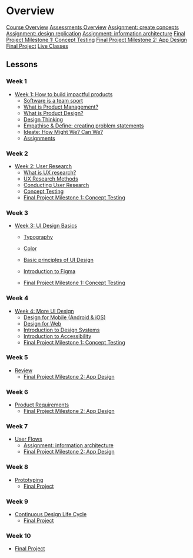 # Overview

[Course Overview](pm-and-design.md)
[Assessments Overview](assessments.md)
[Assignment: create concepts](lessons/software-team/assignment.md)
[Assignment: design replication](lessons/ui-design-basics/assignment.md)
[Assignment: information architecture]()
[Final Project Milestone 1: Concept Testing](concept-testing.md)
[Final Project Milestone 2: App Design](app-designs.md)
[Final Project](final-project.md)
[Live Classes]()


## Lessons

### Week 1

- [Week 1: How to build impactful products](lessons/software-dev-teams.md)
  - [Software is a team sport](lessons/software-team/basics.md)
  - [What is Product Management?](lessons/software-team/what-is-pm.md)
  - [What is Product Design?](lessons/software-team/what-is-design.md)
  - [Design Thinking](lessons/software-team/design-thinking.md)
  - [Empathise & Define: creating problem statements](lessons/software-team/empathize-and-define.md)
  - [Ideate: How Might We? Can We?](lessons/software-team/how-might-we.md)
  - [Assignments](lessons/software-team/wrap-up.md)


### Week 2

- [Week 2: User Research](lessons/ux-research.md)
  - [What is UX research?](lessons/ux-research/basics.md)
  - [UX Research Methods](lessons/ux-research/methods.md)
  - [Conducting User Research](lessons/ux-research/conducting-research.md)
  - [Concept Testing](lessons/ux-research/concept-testing.md)
  - [Final Project Milestone 1: Concept Testing](concept-testing.md)

### Week 3

- [Week 3: UI Design Basics](lessons/ui-design-basics.md)
  - [Typography](lessons/ui-design-basics/typography.md)
  - [Color](lessons/ui-design-basics/color.md)
  - [Basic principles of UI Design](lessons/ui-design-basics/basic-principles.md)
  - [Introduction to Figma](lessons/ui-design-basics/introduction-to-Figma.md)
 
  - [Final Project Milestone 1: Concept Testing](concept-testing.md)


### Week 4

- [Week 4: More UI Design](lessons/more-ui-design.md)
  - [Design for Mobile (Android & iOS)](lessons/more-ui-design/mobile.md)
  - [Design for Web](lessons/more-ui-design/web.md)
  - [Introduction to Design Systems](lessons/more-ui-design/design-systems.md)
  - [Introduction to Accessibility](lessons/more-ui-design/accessibility.md)
  - [Final Project Milestone 1: Concept Testing](concept-testing.md)

### Week 5
- [Review]()
  - [Final Project Milestone 2: App Design](app-designs.md)


### Week 6
- [Product Requirements]()
  - [Final Project Milestone 2: App Design](app-designs.md)


### Week 7
- [User Flows]()
  - [Assignment: information architecture]()
  - [Final Project Milestone 2: App Design](app-designs.md)

### Week 8
- [Prototyping]()
  - [Final Project](final-project.md)


### Week 9
- [Continuous Design Life Cycle]()
  - [Final Project](final-project.md)

### Week 10
- [Final Project](final-project.md)


